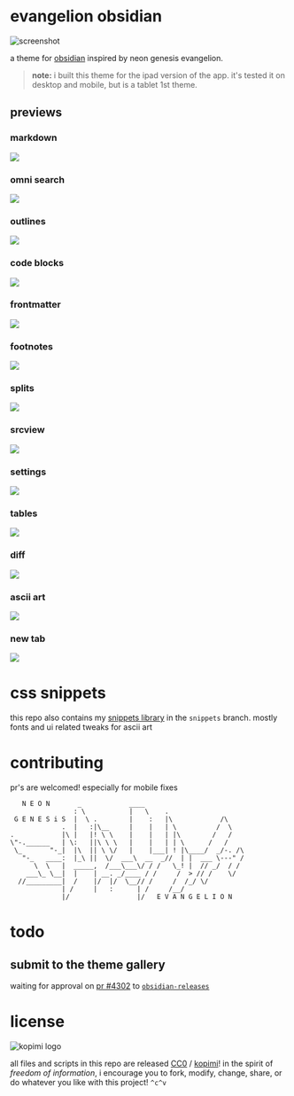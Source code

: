 # evangelion obsidian

![screenshot](preview.png)

a theme for [obsidian](https://obsidian.md) inspired by neon genesis evangelion.

> **note:** i built this theme for the ipad version of the app.
> it's tested it on desktop and mobile, but is a tablet 1st theme.

##  previews

### markdown
![](https://raw.githubusercontent.com/xero/evangelion.obsidian/previews/preview-markdown.png)
### omni search
![](https://raw.githubusercontent.com/xero/evangelion.obsidian/previews/preview-omni.png)
### outlines
![](https://raw.githubusercontent.com/xero/evangelion.obsidian/previews/preview-outline.png)
### code blocks
![](https://raw.githubusercontent.com/xero/evangelion.obsidian/previews/preview-code.png)
### frontmatter
![](https://raw.githubusercontent.com/xero/evangelion.obsidian/previews/preview-frontmatter.png)
### footnotes
![](https://raw.githubusercontent.com/xero/evangelion.obsidian/previews/preview-footnote.png)
### splits
![](https://raw.githubusercontent.com/xero/evangelion.obsidian/previews/preview-splits-imgs.png)
### srcview
![](https://raw.githubusercontent.com/xero/evangelion.obsidian/previews/preview-src-view.png)
### settings
![](https://raw.githubusercontent.com/xero/evangelion.obsidian/previews/preview-settings.png)
### tables
![](https://raw.githubusercontent.com/xero/evangelion.obsidian/previews/preview-tables.png)
### diff
![](https://raw.githubusercontent.com/xero/evangelion.obsidian/previews/preview-diff.png)
### ascii art
![](https://raw.githubusercontent.com/xero/evangelion.obsidian/previews/preview-ascii.png)
### new tab
![](https://raw.githubusercontent.com/xero/evangelion.obsidian/previews/preview-new-tab.png)

# css snippets

this repo also contains my [snippets library](https://github.com/xero/evangelion.obsidian/tree/snippets) in the `snippets` branch. mostly fonts and ui related tweaks for ascii art

# contributing

pr's are welcomed! especially for mobile fixes

```
   N E O N       _            ____
                : \           |   \    .
 G E N E S i S  |  \ .        |    :   |\            /\
             .  |   :|\__     |    |   | \          /  \
.            |\ |   |! \ \    |    |   | |\        /   /
\"-.______   | \:   ||\ \ \   |    |   | | \      /   /
 \_       "-_|  |\  || \ \/   |    |___| ! |\____/  _/-. /\
   "-_   ____:  |_\ ||  \/  ___\  __  _//  | |  ___ \---" /
      \  \   |  _____,  /___\___\/ / /   \_! |  // _/  / /
    ___\_ \__|  |    | __. _/____ / /     /  > // /    \/
  //_________|  /    |/  |/  \__// /     /  /_/ \/
             | /     |   :      | /     /__/
             |/                 |/   E V A N G E L I O N
```

# todo

## submit to the theme gallery

waiting for approval on [pr #4302](https://github.com/obsidianmd/obsidian-releases/pull/4304) to [`obsidian-releases`](https://github.com/obsidianmd/obsidian-releases#community-theme)

# license

![kopimi logo](https://gist.githubusercontent.com/xero/cbcd5c38b695004c848b73e5c1c0c779/raw/6b32899b0af238b17383d7a878a69a076139e72d/kopimi-sm.png)

all files and scripts in this repo are released [CC0](https://creativecommons.org/publicdomain/zero/1.0/) / [kopimi](https://kopimi.com)! in the spirit of _freedom of information_, i encourage you to fork, modify, change, share, or do whatever you like with this project! `^c^v`
